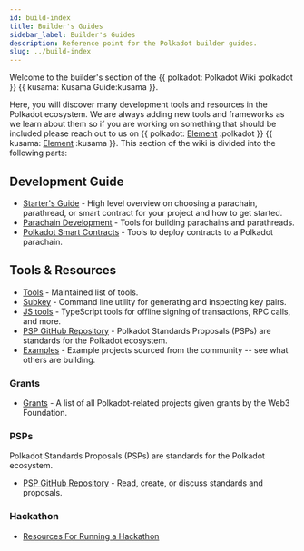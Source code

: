 ```yaml
---
id: build-index
title: Builder's Guides
sidebar_label: Builder's Guides
description: Reference point for the Polkadot builder guides.
slug: ../build-index
---
```


Welcome to the builder's section of the {{ polkadot: Polkadot Wiki :polkadot }} 
{{ kusama: Kusama Guide:kusama }}.

Here, you will discover many development tools and resources in the Polkadot ecosystem.
We are always adding new tools and frameworks as we learn about them so if you are working
on something that should be included please reach out to us on
{{ polkadot: [Element](https://matrix.to/#/#polkadot-watercooler:matrix.org) :polkadot }}
{{ kusama: [Element](https://matrix.to/#/#kusama-watercooler:matrix.org) :kusama }}.
This section of the wiki is divided into the following parts:

## Development Guide

- [Starter's Guide](build-guide.md) - High level overview on choosing a parachain,
  parathread, or smart contract for your project and how to get started.
- [Parachain Development](build-parachains.md) - Tools for building parachains and
  parathreads.
- [Polkadot Smart Contracts](build-smart-contracts.md) - Tools to deploy contracts to a Polkadot parachain.

## Tools & Resources

- [Tools](build-tools-index.md) - Maintained list of tools.
- [Subkey](https://docs.substrate.io/v3/tools/subkey/) - Command line utility for
  generating and inspecting key pairs.
- [JS tools](https://github.com/polkadot-js/tools) - TypeScript tools for offline signing of
  transactions, RPC calls, and more.
- [PSP GitHub Repository](https://github.com/w3f/PSPs) - Polkadot Standards Proposals
  (PSPs) are standards for the Polkadot ecosystem.
- [Examples](#) - Example projects sourced from the community -- see what others are building.

### Grants

- [Grants](../general/grants.md) - A list of all Polkadot-related projects given grants by the Web3 Foundation.

### PSPs

Polkadot Standards Proposals (PSPs) are standards for the Polkadot ecosystem.

- [PSP GitHub Repository](https://github.com/w3f/PSPs) - Read, create, or discuss standards and
  proposals.

### Hackathon

- [Resources For Running a Hackathon](build-hackathon.md)
